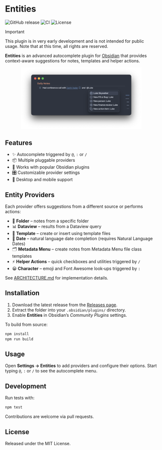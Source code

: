 # Entities

![GitHub release](https://img.shields.io/github/v/release/gtg922r/obsidian-entities?label=Release)
![CI](https://github.com/gtg922r/obsidian-entities/actions/workflows/release.yml/badge.svg)
![License](https://img.shields.io/github/license/gtg922r/obsidian-entities)

> [!IMPORTANT]
> This plugin is in very early development and is not intended for public usage.
> Note that at this time, all rights are reserved.

**Entities** is an advanced autocomplete plugin for [Obsidian](https://obsidian.md) that provides context-aware suggestions for notes, templates and helper actions.

<p align="center">
  <img width="400" src="https://raw.githubusercontent.com/gtg922r/obsidian-entities/refs/heads/master/.github/entities-screenshot.png">
</p>

## Features

- ✨ Autocomplete triggered by `@`, `:` or `/`
- 📦 Multiple pluggable providers
- 🤝 Works with popular Obsidian plugins
- 🎛 Customizable provider settings
- 📱 Desktop and mobile support

## Entity Providers

Each provider offers suggestions from a different source or performs actions:

- 📁 **Folder** – notes from a specific folder
- 📊 **Dataview** – results from a Dataview query
- 📄 **Template** – create or insert using template files
- 📅 **Date** – natural language date completion (requires Natural Language Dates)
- 🗂️ **Metadata Menu** – create notes from Metadata Menu file class templates
- ⚡ **Helper Actions** – quick checkboxes and utilities triggered by `/`
- 😀 **Character** – emoji and Font Awesome look‑ups triggered by `:`

See [ARCHITECTURE.md](ARCHITECTURE.md) for implementation details.

## Installation

1. Download the latest release from the [Releases page](https://github.com/gtg922r/obsidian-entities/releases).
2. Extract the folder into your `.obsidian/plugins/` directory.
3. Enable **Entities** in Obsidian’s *Community Plugins* settings.

To build from source:

```bash
npm install
npm run build
```

## Usage

Open **Settings → Entities** to add providers and configure their options. Start typing `@`, `:` or `/` to see the autocomplete menu.

## Development

Run tests with:

```bash
npm test
```

Contributions are welcome via pull requests.

## License

Released under the MIT License.
